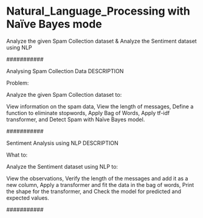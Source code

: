 # Natural_Language_Processing with Naïve Bayes mode


Analyze the given Spam Collection dataset & Analyze the Sentiment dataset using NLP 

###########

Analysing Spam Collection Data
DESCRIPTION

Problem: 

Analyze the given Spam Collection dataset to:

View information on the spam data,
View the length of messages,
Define a function to eliminate stopwords,
Apply Bag of Words,
Apply tf-idf transformer, and
Detect Spam with Naïve Bayes model.

###########

Sentiment Analysis using NLP
DESCRIPTION

What to:

Analyze the Sentiment dataset using NLP to:

View the observations,
Verify the length of the messages and add it as a new column,
Apply a transformer and fit the data in the bag of words,
Print the shape for the transformer, and
Check the model for predicted and expected values.

###########

